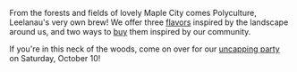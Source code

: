 From the forests and fields of lovely Maple City comes Polyculture, Leelanau's very own brew! We offer three [flavors](/flavors) inspired by the landscape around us, and two ways to [buy](/buy) them inspired by our community.

If you're in this neck of the woods, come on over for our [uncapping party](blog/uncapping) on Saturday, October 10!